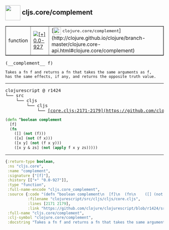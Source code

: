 ## <img width="48px" valign="middle" src="http://i.imgur.com/Hi20huC.png"> cljs.core/complement

 <table border="1">
<tr>
<td>function</td>
<td><a href="https://github.com/cljsinfo/api-refs/tree/0.0-927"><img valign="middle" alt="[+] 0.0-927" src="https://img.shields.io/badge/+-0.0--927-lightgrey.svg"></a> </td>
<td>
[<img height="24px" valign="middle" src="http://i.imgur.com/1GjPKvB.png"> <samp>clojure.core/complement</samp>](http://clojure.github.io/clojure/branch-master/clojure.core-api.html#clojure.core/complement)
</td>
</tr>
</table>

 <samp>
(__complement__ f)<br>
</samp>

```
Takes a fn f and returns a fn that takes the same arguments as f,
has the same effects, if any, and returns the opposite truth value.
```

---

 <pre>
clojurescript @ r1424
└── src
    └── cljs
        └── cljs
            └── <ins>[core.cljs:2171-2179](https://github.com/clojure/clojurescript/blob/r1424/src/cljs/cljs/core.cljs#L2171-L2179)</ins>
</pre>

```clj
(defn ^boolean complement
  [f]
  (fn
    ([] (not (f)))
    ([x] (not (f x)))
    ([x y] (not (f x y)))
    ([x y & zs] (not (apply f x y zs)))))
```


---

```clj
{:return-type boolean,
 :ns "cljs.core",
 :name "complement",
 :signature ["[f]"],
 :history [["+" "0.0-927"]],
 :type "function",
 :full-name-encode "cljs.core_complement",
 :source {:code "(defn ^boolean complement\n  [f]\n  (fn\n    ([] (not (f)))\n    ([x] (not (f x)))\n    ([x y] (not (f x y)))\n    ([x y & zs] (not (apply f x y zs)))))",
          :filename "clojurescript/src/cljs/cljs/core.cljs",
          :lines [2171 2179],
          :link "https://github.com/clojure/clojurescript/blob/r1424/src/cljs/cljs/core.cljs#L2171-L2179"},
 :full-name "cljs.core/complement",
 :clj-symbol "clojure.core/complement",
 :docstring "Takes a fn f and returns a fn that takes the same arguments as f,\nhas the same effects, if any, and returns the opposite truth value."}

```
